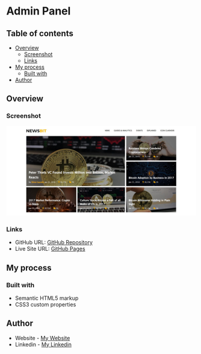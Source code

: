 # Admin Panel

## Table of contents

- [Overview](#overview)
  - [Screenshot](#screenshot)
  - [Links](#links)
- [My process](#my-process)
  - [Built with](#built-with)
- [Author](#author)

## Overview

### Screenshot

![](images/News-Bit.jpg)

### Links

- GitHub URL: [GitHub Repository](https://github.com/AtrinDev/News-Bit)
- Live Site URL: [GitHub Pages](https://atrindev.github.io/News-Bit/)

## My process

### Built with

- Semantic HTML5 markup
- CSS3 custom properties

## Author

- Website - [My Website](https://www.atrindev.ir)
- Linkedin - [My Linkedin](https://www.linkedin.com/in/atrindev)
